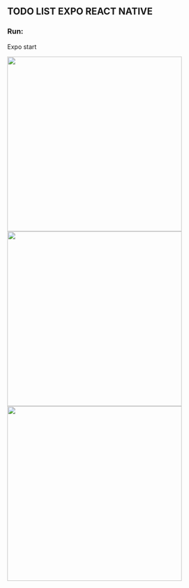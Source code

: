 ## TODO LIST EXPO REACT NATIVE

### Run:
<p>Expo start</p>

<img src="https://user-images.githubusercontent.com/52054459/190106396-23d81dd7-0650-4ab7-b318-635bbdb7b3af.png" height="400px"/>

<img src="https://user-images.githubusercontent.com/52054459/190106433-e1d80401-5db0-4b68-b2b6-6f74d703b4a4.png" height="400px"/>

<img src="https://user-images.githubusercontent.com/52054459/190106468-6ba94894-8198-4f04-bb9b-6169cec464f8.png" height="400px"/>

